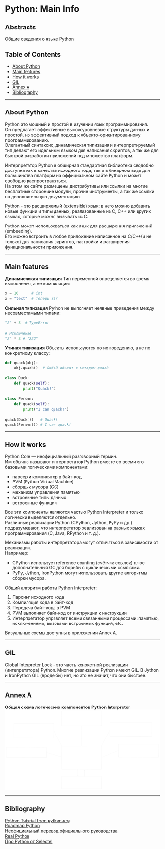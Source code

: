 # Python: Main Info

## Abstracts

Общие сведения о языке Python

## Table of Contents

- [About Python](#About-Python)  
- [Main features](#Main-features)  
- [How it works](#How-it-works)  
- [GIL](#GIL)
- [Annex A](#Annex-A)  
- [Bibliography](#References)  

______________________________________________________________________

## About Python

Python это мощный и простой в изучении язык программирования.  
Он предлагает эффективные высокоуровневые структуры данных и простой, но эффективный подход к объекто-ориентированному программированию.  
Элегантный синтаксис, динамическая типизация и интерпретируемый тип делают его идельным языком для написания скриптов, а так же для быстрой разработки приложений под множество платформ.  

Интерпретатор Python и обширная стандартная библиотека сводобно доступна как в качестве исходного кода, так и в бинарном виде для большинства платформ на оффициальном сайте Python и может свободно распространяться.  
На этом же сайте размещены дистрибутивы или ссылки на многие бесплатные сторониие модули, прочие инструменты, а так же ссылки на дополнительную документацию.  

Python - это расширяемый (extensible) язык: в него можно добавить новые функции и типы данных, реализованные на C, C++ или других языках, которые можно вызывать из C.  

Python может использоваться как язык для расширения приложений (embeeding).  
Его можно встроить в любое приложение написанное на C/C++(и не только) для написания скриптов, настройки и расширения функциональности приложения.  

______________________________________________________________________

## Main features

**Динамиечская типизация**
Тип переменной определяется во время выполнения, а не компиляции:

```python
x = 10      # int
x = "text"  # теперь str
```

**Сильная типизация**
Python не выполняет неявные приведения между несовместимыми типами:

```python
"2" + 3  # TypeError

# Исключение
"2" * 3 # "222"
```

**Утиная типизация**
Объекты используются по их поведению, а не по конкретному классу:

```python
def quack(obj):
    obj.quack()  # Любой объект с методом quack

class Duck:
    def quack(self):
        print("Quack!")

class Person:
    def quack(self):
        print("I can quack!")

quack(Duck())   # Quack!
quack(Person()) # I can quack!
```

______________________________________________________________________

## How it works

Python Core — неофициальный разговорный термин.  
Им обычно называют интерпретатор Python вместе со всеми его базовыми логическими компонентами:  

- парсер и компилятор в байт-код  
- PVM (Python Virtual Machine)  
- сборщик мусора (GC)  
- механизм управления памятью  
- встроенные типы данных  
- встроенные функции  

Все эти компоненты являются частью Python Interpreter и только логически выделяются отдельно.  
Различные реализации Python (CPython, Jython, PyPy и др.) подразумевают, что интерпретатор реализован на разных языках программирования (C, Java, RPython и т. д.).  

Механизмы работы интерпретатора могут отличаться в зависимости от реализации.  
Например:

- CPython использует reference counting (счётчик ссылок) плюс дополнительный GC для борьбы с циклическими ссылками.  
- PyPy, Jython, IronPython могут использовать другие алгоритмы сборки мусора.

Общий алгоритм работы Python Interpreter:

1. Парсинг исходного кода  
1. Компиляция кода в байт-код  
1. Передача байт-кода в PVM  
1. PVM выполняет байт-код от инструкции к инструкции  
1. Интерпретатор управляет всеми связанными процессами: памятью, исключениями, вызовами встроенных функций, etc.

Визуальные схемы доступны в приложении Annex A.


----
## GIL  
Global Interpreter Lock - это часть конркетной реализации (интепретатора) Python.
Многие реализации Python имеют GIL.
В Jython и IronPython GIL (вроде бы) нет, но это не значит, что они быстрее.

______________________________________________________________________

## Annex A

**Общая схема логических компонентов Python Interpreter**  
![python-interpreter](./images/00_main/python-interpreter.svg)

______________________________________________________________________

## Bibliography

[Python Tutorial from python.org](https://docs.python.org/3/tutorial/index.html)  
[Roadmap Python](https://roadmap.sh/python)  
[Неофициальный перевод официального руководства](https://digitology.tech/docs/python_3/tutorial/introduction.html)  
[Real Python](https://realpython.com/)  
[Про Python от Selectel](https://selectel.ru/blog/courses/course-python/?utm_source=habr.com&utm_medium=referral&utm_campaign=academy_news_pythoncourse_310125_academy)  
